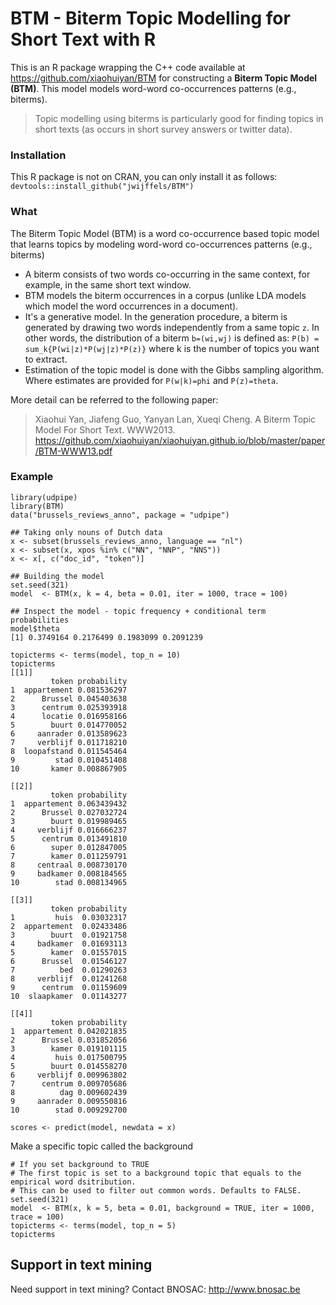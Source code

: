# BTM - Biterm Topic Modelling for Short Text with R

This is an R package wrapping the C++ code available at https://github.com/xiaohuiyan/BTM for constructing a **Biterm Topic Model (BTM)**. This model models word-word co-occurrences patterns (e.g., biterms). 

> Topic modelling using biterms is particularly good for finding topics in short texts (as occurs in short survey answers or twitter data).

### Installation

This R package is not on CRAN, you can only install it as follows: `devtools::install_github("jwijffels/BTM")`

### What

The Biterm Topic Model (BTM) is a word co-occurrence based topic model that learns topics by modeling word-word co-occurrences patterns (e.g., biterms)

- A biterm consists of two words co-occurring in the same context, for example, in the same short text window. 
- BTM models the biterm occurrences in a corpus (unlike LDA models which model the word occurrences in a document). 
- It's a generative model. In the generation procedure, a biterm is generated by drawing two words independently from a same topic `z`. In other words, the distribution of a biterm `b=(wi,wj)` is defined as: `P(b) = sum_k{P(wi|z)*P(wj|z)*P(z)}` where k is the number of topics you want to extract.
- Estimation of the topic model is done with the Gibbs sampling algorithm. Where estimates are provided for `P(w|k)=phi` and `P(z)=theta`.

More detail can be referred to the following paper:

> Xiaohui Yan, Jiafeng Guo, Yanyan Lan, Xueqi Cheng. A Biterm Topic Model For Short Text. WWW2013.
> https://github.com/xiaohuiyan/xiaohuiyan.github.io/blob/master/paper/BTM-WWW13.pdf


### Example

```
library(udpipe)
library(BTM)
data("brussels_reviews_anno", package = "udpipe")

## Taking only nouns of Dutch data
x <- subset(brussels_reviews_anno, language == "nl")
x <- subset(x, xpos %in% c("NN", "NNP", "NNS"))
x <- x[, c("doc_id", "token")]

## Building the model
set.seed(321)
model  <- BTM(x, k = 4, beta = 0.01, iter = 1000, trace = 100)

## Inspect the model - topic frequency + conditional term probabilities
model$theta
[1] 0.3749164 0.2176499 0.1983099 0.2091239

topicterms <- terms(model, top_n = 10)
topicterms
[[1]]
         token probability
1  appartement 0.081536297
2      Brussel 0.045403638
3      centrum 0.025393918
4      locatie 0.016958166
5        buurt 0.014770052
6     aanrader 0.013589623
7     verblijf 0.011718210
8  loopafstand 0.011545464
9         stad 0.010451408
10       kamer 0.008867905

[[2]]
         token probability
1  appartement 0.063439432
2      Brussel 0.027032724
3        buurt 0.019989465
4     verblijf 0.016666237
5      centrum 0.013491810
6        super 0.012847005
7        kamer 0.011259791
8     centraal 0.008730170
9     badkamer 0.008184565
10        stad 0.008134965

[[3]]
         token probability
1         huis  0.03032317
2  appartement  0.02433486
3        buurt  0.01921758
4     badkamer  0.01693113
5        kamer  0.01557015
6      Brussel  0.01546127
7          bed  0.01290263
8     verblijf  0.01241268
9      centrum  0.01159609
10  slaapkamer  0.01143277

[[4]]
         token probability
1  appartement 0.042021835
2      Brussel 0.031852056
3        kamer 0.019101115
4         huis 0.017500795
5        buurt 0.014558270
6     verblijf 0.009963802
7      centrum 0.009705686
8          dag 0.009602439
9     aanrader 0.009550816
10        stad 0.009292700

scores <- predict(model, newdata = x)
```

Make a specific topic called the background

```
# If you set background to TRUE
# The first topic is set to a background topic that equals to the empirical word dsitribution. 
# This can be used to filter out common words. Defaults to FALSE.
set.seed(321)
model  <- BTM(x, k = 5, beta = 0.01, background = TRUE, iter = 1000, trace = 100)
topicterms <- terms(model, top_n = 5)
topicterms
```

## Support in text mining

Need support in text mining?
Contact BNOSAC: http://www.bnosac.be

